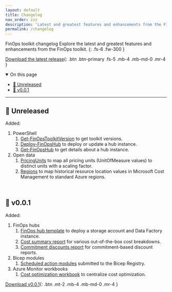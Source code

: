 ```yaml
---
layout: default
title: Changelog
nav_order: zzz
description: 'Latest and greatest features and enhancements from the FinOps toolkit.'
permalink: /changelog
---
```


<span class="fs-9 d-block mb-4">FinOps toolkit changelog</span>
Explore the latest and greatest features and enhancements from the FinOps toolkit.
{: .fs-6 .fw-300 }

[Download the latest release](https://github.com/microsoft/finops-toolkit/releases/latest){: .btn .btn-primary .fs-5 .mb-4 .mb-md-0 .mr-4 }

<details open markdown="1">
   <summary class="fs-2 text-uppercase">On this page</summary>

- [🔄️ Unreleased](#️-unreleased)
- [🚀 v0.0.1](#-v001)

</details>

---

## 🔄️ Unreleased

Added:

1. PowerShell
   1. [Get-FinOpsToolkitVersion](./powershell/toolkit/Get-FinOpsToolkitVersion) to get toolkit versions.
   2. [Deploy-FinOpsHub](./powershell/hubs/Deploy-FinOpsHub) to deploy or update a hub instance.
   3. [Get-FinOpsHub](./powershell/hubs/Get-FinOpsHub) to get details about a hub instance.
1. Open data
   1. [PricingUnits](./open-data/README.md#-pricing-units) to map all pricing units (UnitOfMeasure values) to distinct units with a scaling factor.
   2. [Regions](./open-data/README.md#-regions) to map historical resource location values in Microsoft Cost Management to standard Azure regions.

<br>

## 🚀 v0.0.1

Added:

1. FinOps hubs
   1. [FinOps hub template](./finops-hub/README.md) to deploy a storage account and Data Factory instance.
   2. [Cost summary report](./finops-hub/reports/cost-summary.md) for various out-of-the-box cost breakdowns.
   3. [Commitment discounts report](./finops-hub/reports/commitment-discounts.md) for commitment-based discount reports.
2. Bicep modules
   1. [Scheduled action modules](./bicep-registry/README.md#scheduled-actions) submitted to the Bicep Registry.
3. Azure Monitor workbooks
   1. [Cost optimization workbook](./optimization-workbook/README.md) to centralize cost optimization.

[Download v0.0.1](https://github.com/microsoft/finops-toolkit/releases/tag/v0.0.1){: .btn .mt-2 .mb-4 .mb-md-0 .mr-4 }

<br>
